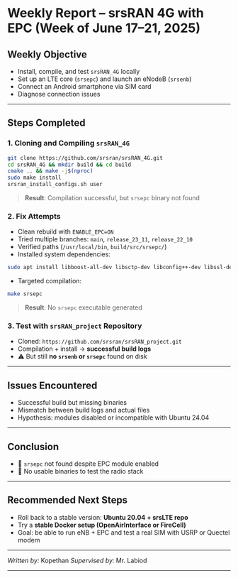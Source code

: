 # Weekly Report – srsRAN 4G with EPC (Week of June 17–21, 2025)

## Weekly Objective

* Install, compile, and test `srsRAN_4G` locally
* Set up an LTE core (`srsepc`) and launch an eNodeB (`srsenb`)
* Connect an Android smartphone via SIM card
* Diagnose connection issues

---

## Steps Completed

### 1. Cloning and Compiling `srsRAN_4G`

```bash
git clone https://github.com/srsran/srsRAN_4G.git
cd srsRAN_4G && mkdir build && cd build
cmake .. && make -j$(nproc)
sudo make install
srsran_install_configs.sh user
```

> **Result**: Compilation successful, but `srsepc` binary not found

### 2. Fix Attempts

* Clean rebuild with `ENABLE_EPC=ON`
* Tried multiple branches: `main`, `release_23_11`, `release_22_10`
* Verified paths (`/usr/local/bin`, `build/src/srsepc/`)
* Installed system dependencies:

```bash
sudo apt install libboost-all-dev libsctp-dev libconfig++-dev libssl-dev
```

* Targeted compilation:

```bash
make srsepc
```

> **Result**: No `srsepc` executable generated

### 3. Test with `srsRAN_project` Repository

* Cloned: `https://github.com/srsran/srsRAN_project.git`
* Compilation + install → **successful build logs**
* ⚠️ But still **no `srsenb` or `srsepc`** found on disk

---

## Issues Encountered

* Successful build but missing binaries
* Mismatch between build logs and actual files
* Hypothesis: modules disabled or incompatible with Ubuntu 24.04

---

## Conclusion

* 🔹 `srsepc` not found despite EPC module enabled
* 🔹 No usable binaries to test the radio stack

---

## Recommended Next Steps

* Roll back to a stable version: **Ubuntu 20.04 + srsLTE repo**
* Try a **stable Docker setup (OpenAirInterface or FireCell)**
* Goal: be able to run eNB + EPC and test a real SIM with USRP or Quectel modem

---

*Written by:* Kopethan
*Supervised by:* Mr. Labiod

---
